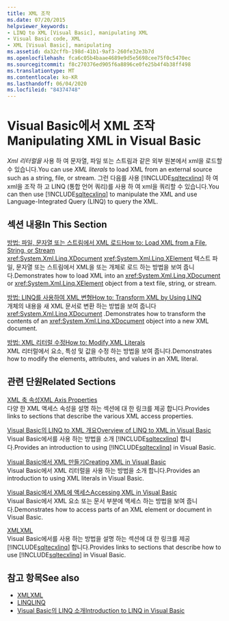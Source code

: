 ```yaml
---
title: XML 조작
ms.date: 07/20/2015
helpviewer_keywords:
- LINQ to XML [Visual Basic], manipulating XML
- Visual Basic code, XML
- XML [Visual Basic], manipulating
ms.assetid: da32cffb-198d-41b1-9af3-260fe32e3b7d
ms.openlocfilehash: fca6c05b4baae4689e9d5e5698cee75f0c5470ec
ms.sourcegitcommit: f8c270376ed905f6a8896ce0fe25b4f4b38ff498
ms.translationtype: MT
ms.contentlocale: ko-KR
ms.lasthandoff: 06/04/2020
ms.locfileid: "84374748"
---
```

# <a name="manipulating-xml-in-visual-basic"></a><span data-ttu-id="864f2-102">Visual Basic에서 XML 조작</span><span class="sxs-lookup"><span data-stu-id="864f2-102">Manipulating XML in Visual Basic</span></span>
<span data-ttu-id="864f2-103">*Xml 리터럴을* 사용 하 여 문자열, 파일 또는 스트림과 같은 외부 원본에서 xml을 로드할 수 있습니다.</span><span class="sxs-lookup"><span data-stu-id="864f2-103">You can use *XML literals* to load XML from an external source such as a string, file, or stream.</span></span> <span data-ttu-id="864f2-104">그런 다음를 사용 [!INCLUDE[sqltecxlinq](~/includes/sqltecxlinq-md.md)] 하 여 xml을 조작 하 고 LINQ (통합 언어 쿼리)를 사용 하 여 xml을 쿼리할 수 있습니다.</span><span class="sxs-lookup"><span data-stu-id="864f2-104">You can then use [!INCLUDE[sqltecxlinq](~/includes/sqltecxlinq-md.md)] to manipulate the XML and use Language-Integrated Query (LINQ) to query the XML.</span></span>  
  
## <a name="in-this-section"></a><span data-ttu-id="864f2-105">섹션 내용</span><span class="sxs-lookup"><span data-stu-id="864f2-105">In This Section</span></span>  
 [<span data-ttu-id="864f2-106">방법: 파일, 문자열 또는 스트림에서 XML 로드</span><span class="sxs-lookup"><span data-stu-id="864f2-106">How to: Load XML from a File, String, or Stream</span></span>](how-to-load-xml-from-a-file-string-or-stream.md)  
 <span data-ttu-id="864f2-107"><xref:System.Xml.Linq.XDocument> <xref:System.Xml.Linq.XElement> 텍스트 파일, 문자열 또는 스트림에서 XML을 또는 개체로 로드 하는 방법을 보여 줍니다.</span><span class="sxs-lookup"><span data-stu-id="864f2-107">Demonstrates how to load XML into an <xref:System.Xml.Linq.XDocument> or <xref:System.Xml.Linq.XElement> object from a text file, string, or stream.</span></span>  
  
 [<span data-ttu-id="864f2-108">방법: LINQ를 사용하여 XML 변형</span><span class="sxs-lookup"><span data-stu-id="864f2-108">How to: Transform XML by Using LINQ</span></span>](how-to-transform-xml-by-using-linq.md)  
 <span data-ttu-id="864f2-109">개체의 내용을 새 XML 문서로 변환 하는 방법을 보여 줍니다 <xref:System.Xml.Linq.XDocument> .</span><span class="sxs-lookup"><span data-stu-id="864f2-109">Demonstrates how to transform the contents of an <xref:System.Xml.Linq.XDocument> object into a new XML document.</span></span>  
  
 [<span data-ttu-id="864f2-110">방법: XML 리터럴 수정</span><span class="sxs-lookup"><span data-stu-id="864f2-110">How to: Modify XML Literals</span></span>](how-to-modify-xml-literals.md)  
 <span data-ttu-id="864f2-111">XML 리터럴에서 요소, 특성 및 값을 수정 하는 방법을 보여 줍니다.</span><span class="sxs-lookup"><span data-stu-id="864f2-111">Demonstrates how to modify the elements, attributes, and values in an XML literal.</span></span>  
  
## <a name="related-sections"></a><span data-ttu-id="864f2-112">관련 단원</span><span class="sxs-lookup"><span data-stu-id="864f2-112">Related Sections</span></span>  
 [<span data-ttu-id="864f2-113">XML 축 속성</span><span class="sxs-lookup"><span data-stu-id="864f2-113">XML Axis Properties</span></span>](../../../language-reference/xml-axis/index.md)  
 <span data-ttu-id="864f2-114">다양 한 XML 액세스 속성을 설명 하는 섹션에 대 한 링크를 제공 합니다.</span><span class="sxs-lookup"><span data-stu-id="864f2-114">Provides links to sections that describe the various XML access properties.</span></span>  
  
 [<span data-ttu-id="864f2-115">Visual Basic의 LINQ to XML 개요</span><span class="sxs-lookup"><span data-stu-id="864f2-115">Overview of LINQ to XML in Visual Basic</span></span>](overview-of-linq-to-xml.md)  
 <span data-ttu-id="864f2-116">Visual Basic에서를 사용 하는 방법을 소개 [!INCLUDE[sqltecxlinq](~/includes/sqltecxlinq-md.md)] 합니다.</span><span class="sxs-lookup"><span data-stu-id="864f2-116">Provides an introduction to using [!INCLUDE[sqltecxlinq](~/includes/sqltecxlinq-md.md)] in Visual Basic.</span></span>  
  
 [<span data-ttu-id="864f2-117">Visual Basic에서 XML 만들기</span><span class="sxs-lookup"><span data-stu-id="864f2-117">Creating XML in Visual Basic</span></span>](creating-xml.md)  
 <span data-ttu-id="864f2-118">Visual Basic에서 XML 리터럴을 사용 하는 방법을 소개 합니다.</span><span class="sxs-lookup"><span data-stu-id="864f2-118">Provides an introduction to using XML literals in Visual Basic.</span></span>  
  
 [<span data-ttu-id="864f2-119">Visual Basic에서 XML에 액세스</span><span class="sxs-lookup"><span data-stu-id="864f2-119">Accessing XML in Visual Basic</span></span>](accessing-xml.md)  
 <span data-ttu-id="864f2-120">Visual Basic에서 XML 요소 또는 문서 부분에 액세스 하는 방법을 보여 줍니다.</span><span class="sxs-lookup"><span data-stu-id="864f2-120">Demonstrates how to access parts of an XML element or document in Visual Basic.</span></span>  
  
 [<span data-ttu-id="864f2-121">XML</span><span class="sxs-lookup"><span data-stu-id="864f2-121">XML</span></span>](index.md)  
 <span data-ttu-id="864f2-122">Visual Basic에서를 사용 하는 방법을 설명 하는 섹션에 대 한 링크를 제공 [!INCLUDE[sqltecxlinq](~/includes/sqltecxlinq-md.md)] 합니다.</span><span class="sxs-lookup"><span data-stu-id="864f2-122">Provides links to sections that describe how to use [!INCLUDE[sqltecxlinq](~/includes/sqltecxlinq-md.md)] in Visual Basic.</span></span>  
  
## <a name="see-also"></a><span data-ttu-id="864f2-123">참고 항목</span><span class="sxs-lookup"><span data-stu-id="864f2-123">See also</span></span>

- [<span data-ttu-id="864f2-124">XML</span><span class="sxs-lookup"><span data-stu-id="864f2-124">XML</span></span>](index.md)
- [<span data-ttu-id="864f2-125">LINQ</span><span class="sxs-lookup"><span data-stu-id="864f2-125">LINQ</span></span>](../linq/index.md)
- [<span data-ttu-id="864f2-126">Visual Basic의 LINQ 소개</span><span class="sxs-lookup"><span data-stu-id="864f2-126">Introduction to LINQ in Visual Basic</span></span>](../linq/introduction-to-linq.md)
